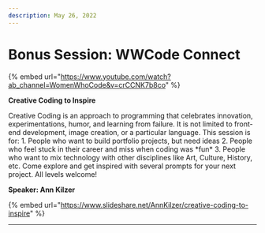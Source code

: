 ```yaml
---
description: May 26, 2022
---
```


# Bonus Session: WWCode Connect

{% embed url="https://www.youtube.com/watch?ab_channel=WomenWhoCode&v=crCCNK7b8co" %}

**Creative Coding to Inspire**

Creative Coding is an approach to programming that celebrates innovation, experimentations, humor, and learning from failure. It is not limited to front-end development, image creation, or a particular language. This session is for: 1. People who want to build portfolio projects, but need ideas 2. People who feel stuck in their career and miss when coding was \*fun\* 3. People who want to mix technology with other disciplines like Art, Culture, History, etc. Come explore and get inspired with several prompts for your next project. All levels welcome!

**Speaker: Ann Kilzer**

{% embed url="https://www.slideshare.net/AnnKilzer/creative-coding-to-inspire" %}

****
